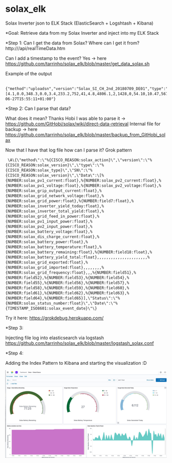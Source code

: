 # solax_elk
Solax Inverter json to ELK Stack (ElasticSearch + Logshtash + Kibana)


*Goal:
Retrieve data from my Solax Inverter and inject into my ELK Stack


*Step 1:
Can I get the data from Solax?
    Where can I get it from?
     http://<solaxIP>/api/realTimeData.htm
    
   Can I add a timestamp to the event?
    Yes -> here https://github.com/tarrinho/solax_elk/blob/master/get_data_solax.sh
     
   Example of the output
     
     {"method":"uploadsn","version":"Solax_SI_CH_2nd_20180709_DE01","type":"AL_SE","SN":"A8215E8D","Data":[4.1,0.0,348.3,0.0,3.4,233.2,752,41,4.8,4806.1,2,1428,0,54.10,10.47,567,27,72,0.0,2258.4,,,,,,,,,,,,,,,,,,,,,,0.00,0.00,,,,,,,,49.98,,,0.0,0.0,0,0.00,0,0,0,0.00,0,9,0,0,0.00,0,9],"Status":"2","Date":"2020-06-27T15:55:11+01:00"}


*Step 2: 
Can I parse that data?
  
   What does it mean?
       Thanks Hobi I was able to parse it -> https://github.com/GitHobi/solax/wiki/direct-data-retrieval
       Internal file for backup -> here https://github.com/tarrinho/solax_elk/blob/master/backup_from_GitHobi_solax
       
       
   Now that I have that log file how can I parse it?
       Grok pattern
     
     \A\{\"method\":\"%{CISCO_REASON:solax_action}\",\"version\":\"%{CISCO_REASON:solax_version}\",\"type\":\"%{CISCO_REASON:solax_type}\",\"SN\":\"%{CISCO_REASON:solax_version}\",\"Data\":\[%{NUMBER:solax_pv1_current:float},%{NUMBER:solax_pv2_current:float},%{NUMBER:solax_pv1_voltage:float},%{NUMBER:solax_pv2_voltage:float},%{NUMBER:solax_grip_output_current:float},%{NUMBER:solax_grid_network_voltage:float},%{NUMBER:solax_grid_power:float},%{NUMBER:field7:float},%{NUMBER:solax_inverter_yield_today:float},%{NUMBER:solax_inverter_total_yield:float},%{NUMBER:solax_grid_feed_in_power:float},%{NUMBER:solax_pv1_input_power:float},%{NUMBER:solax_pv2_input_power:float},%{NUMBER:solax_battery_voltage:float},%{NUMBER:solax_dis_charge_current:float},%{NUMBER:solax_battery_power:float},%{NUMBER:solax_battery_temperature:float},%{NUMBER:solax_battery_remaining:float},%{NUMBER:field18:float},%{NUMBER:solax_battery_yield_total:float},,,,,,,,,,,,,,,,,,,,,,%{NUMBER:solax_grid_exported:float},%{NUMBER:solax_grid_imported:float},,,,,,,,%{NUMBER:solax_grid_frequency:float},,,%{NUMBER:field51},%{NUMBER:field52},%{NUMBER:field53},%{NUMBER:field54},%{NUMBER:field55},%{NUMBER:field56},%{NUMBER:field57},%{NUMBER:field58},%{NUMBER:field59},%{NUMBER:field60},%{NUMBER:field61},%{NUMBER:field62},%{NUMBER:field63},%{NUMBER:field64},%{NUMBER:field65}],\"Status\":\"%{NUMBER:solax_status_number:float}\",\"Date\":\"%{TIMESTAMP_ISO8601:solax_event_date}\"\}
       
       
  Try it here: https://grokdebug.herokuapp.com/


*Step 3:

Injecting file log into elasticsearch via logstash
https://github.com/tarrinho/solax_elk/blob/master/logstash_solax.conf

*Step 4:

Adding the Index Pattern to Kibana and starting the visualization :D 
    
   ![Kibana Dashboard with Solax data](https://github.com/tarrinho/solax_elk/blob/master/Kibana.Dashboard-Solax-data.png) 
       
